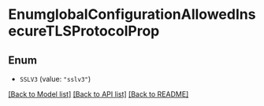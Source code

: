 # EnumglobalConfigurationAllowedInsecureTLSProtocolProp

## Enum


* `SSLV3` (value: `"sslv3"`)


[[Back to Model list]](../README.md#documentation-for-models) [[Back to API list]](../README.md#documentation-for-api-endpoints) [[Back to README]](../README.md)


